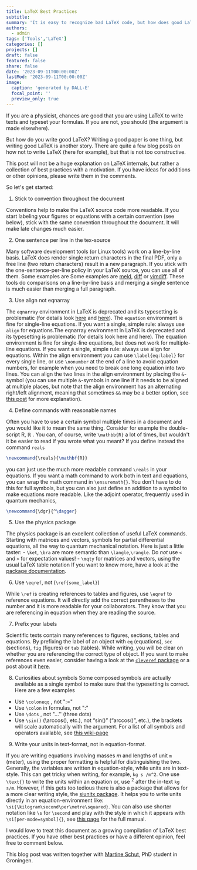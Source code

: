```yaml
---
title: LaTeX Best Practices
subtitle: 
summary: 'It is easy to recognize bad LaTeX code, but how does good LaTeX code actually look like? Here, we try to give some guidelines how to write better LaTeX.'
authors:
  - admin
tags: ['Tools','LaTeX']
categories: []
projects: []
draft: false
featured: false
share: false
date: '2023-09-11T00:00:00Z'
lastMod: '2023-09-11T00:00:00Z'
image:
  caption: 'generated by DALL-E'
  focal_point: ''
  preview_only: true
---  
```

If you are a physicist, chances are good that you are using LaTeX to write texts and typeset your formulas. If you are not, you should (the argument is made elsewhere). 

But how do you write good LaTeX? 
Writing a good paper is one thing, but writing good LaTeX is another story. 
There are quite a few blog posts on how not to write LaTeX (here for example), but that is not too constructive.

This post will not be a huge explanation on LaTeX internals, but rather a collection of best practices with a motivation. 
If you have ideas for additions or other opinions, please write them in the comments. 

So let's get started: 

1. Stick to convention throughout the document 

Conventions help to make the LaTeX source code more readable. 
If you start labeling your figures or equations with a certain convention (see below), stick with the same convention throughout the document. 
It will make late changes much easier. 

2. One sentence per line in the tex-source 

Many software development tools (or Linux tools) work on a line-by-line basis. 
LaTeX does render single return characters in the final PDF, only a free line (two return characters) result in a new paragraph.
If you stick with the one-sentence-per-line policy in your LaTeX source, you can use all of them. 
Some examples are Some examples are [meld](https://meldmerge.org/), [diff](https://man7.org/linux/man-pages/man1/diff.1.html) or [vimdiff](https://vimdoc.sourceforge.net/htmldoc/diff.html).
These tools do comparisons on a line-by-line basis and merging a single sentence is much easier than merging a full paragraph.

3. Use align not eqnarray 

The `eqnarray` environment in LaTeX is deprecated and its typesetting is problematic (for details look [here](https://tug.org/pracjourn/2006-4/madsen/madsen.pdf) and [here](https://texblog.net/latex-archive/maths/eqnarray-align-environment/)). The `equation` environment is fine for single-line equations. If you want a single, simple rule: always use `align` for equations.The eqnarray environment in LaTeX is deprecated and its typesetting is problematic (for details look here and here). 
The equation environment is fine for single-line equations, but does not work for multiple-line equations. 
If you want a single, simple rule: always use align for equations.
Within the align environment you can use `\label{eq:label}` for every single line, or use `\nonumber` at the end of a line to avoid equation numbers, for example when you need to break one long equation into two lines. 
You can align the two lines in the align environment by placing the `&`-symbol (you can use multiple `&`-symbols in one line if it needs to be aligned at multiple places, but note that the align environment has an alternating right/left alignment, meaning that sometimes `&&` may be a better option, see [this post](https://tex.stackexchange.com/questions/159723/what-does-a-double-ampersand-mean-in-latex) for more explanation).     

4. Define commands with reasonable names

Often you have to use a certain symbol multiple times in a document and you would like it to mean the same thing. Consider for example the double-script R, $\mathbb{R}$ . You can, of course, write `\mathbb{R}` a lot of times, but wouldn't it be easier to read if you wrote what you meant?
If you define instead the command `reals`
```latex
\newcommand{\reals}{\mathbf{R}}
```
you can just use the much more readable command `\reals` in your equations. If you want a math command to work both in text and equations, you can wrap the math command in `\ensuremath{}`. 
You don't have to do this for full symbols, but you can also just define an addition to a symbol to make equations more readable. Like the adjoint operator, frequently used in quantum mechanics,
```latex
\newcommand{\dgr}{^\dagger}
```

5. Use the physics package

The physics package is an excellent collection of useful LaTeX commands. Starting with matrices and vectors, symbols for partial differential equations, all the way to quantum mechanical notation. Here is just a little taster:
	- `\ket`, `\bra`  are more semantic than `\langle`,`\rangle`.  Do *not* use `<` and  `>` for expectation values! 
	- `\mqty` for matrices and vectors, using the usual LaTeX table notation
	If you want to know more, have a look at the [package documentation](https://ctan.org/pkg/physics?lang=en).

6. Use `\eqref`, not (`\ref{some_label}`)

While `\ref` is creating references to tables and figures, use `\eqref` to reference equations. 
It will directly add the correct parentheses to the number and it is more readable for your collaborators. 
They know that you are referencing in equation when they are reading the source.

7. Prefix your labels 

Scientific texts contain many references to figures, sections, tables and equations. 
By prefixing the label of an object with `eq` (equations), `sec` (sections), `fig` (figures) or `tab` (tables). 
While writing, you will be clear on whether you are referencing the correct type of object. 
If you want to make references even easier, consider having a look at the [`cleveref` package](https://ctan.org/pkg/cleveref?lang=en) or a post about it [here](https://texblog.org/2013/05/06/cleveref-a-clever-way-to-reference-in-latex/).

8. Curiosities about symbols
Some composed symbols are actually available as a single symbol to make sure that the typesetting is correct. 
Here are a few examples 

- Use `\coloneqq` , not ":=" 
- Use `\colon` in formulas, not ":" 
- Use `\dots` , not "...'' (three dots)
- Use `\sin()`  (\arccos(), etc.), not “sin()” (“arccos()”, etc.), the brackets will scale automatically with the argument.
For a list of all symbols and operators available, see [this wiki-page](https://oeis.org/wiki/List_of_LaTeX_mathematical_symbols)

9. Write your units in text-format, not in equation-format. 

If you are writing equations involving masses $m$ and lengths of unit `m` (meter), using the proper formatting is helpful for distinguishing the two. 
Generally, the variables are written in equation-style, while units are in text-style. 
This can get tricky when writing, for example, `kg s /m^2`. 
One use `\text{}` to write the units within an equation or, use $^2$ after the in-text `kg s/m`. 
However, if this gets too tedious there is also a package that allows for a more clear writing style, the [siunitx package](https://ctan.org/pkg/siunitx?lang=en). 
It helps you to write units directly in an equation-environment like: `\si{\kilogram\second\per\metre\squared}`. 
You can also use shorter notation like `\s` for `\second` and play with the style in which it appears with `\si[per-mode=symbol]{}`, see [this page](https://www.ctan.org/pkg/siunitx) for the full manual.

I would love to treat this document as a growing compilation of LaTeX best practices. If you have other best practices or have a different opinion, feel free to comment below. 

This blog post was written together with [Martine Schut](https://sites.google.com/view/martineschut/home), PhD student in Groningen.